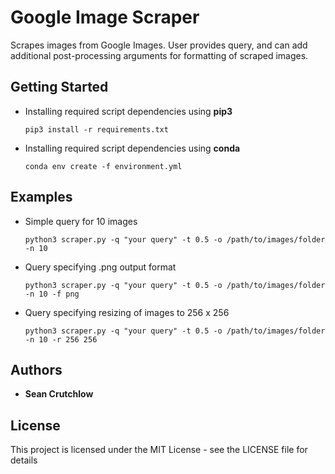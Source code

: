 # Google Image Scraper

Scrapes images from Google Images. User provides query, and can add additional post-processing arguments for formatting of scraped images.


## Getting Started

* Installing required script dependencies using **pip3**

  ```
  pip3 install -r requirements.txt
  ```

* Installing required script dependencies using **conda**

  ```
  conda env create -f environment.yml
  ```

## Examples

* Simple query for 10 images

  ```
  python3 scraper.py -q "your query" -t 0.5 -o /path/to/images/folder -n 10
  ```

* Query specifying .png output format

  ```
  python3 scraper.py -q "your query" -t 0.5 -o /path/to/images/folder -n 10 -f png
  ```

* Query specifying resizing of images to 256 x 256

  ```
  python3 scraper.py -q "your query" -t 0.5 -o /path/to/images/folder -n 10 -r 256 256
  ```


## Authors

* **Sean Crutchlow**

## License

This project is licensed under the MIT License - see the LICENSE file for details
